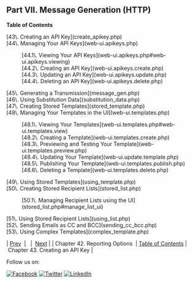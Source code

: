 ## Part VII. Message Generation (HTTP)

**Table of Contents**

<dl class="toc">

<dt>[43\. Creating an API Key](create_apikey.php)</dt>

<dt>[44\. Managing Your API Keys](web-ui.apikeys.php)</dt>

<dd>

<dl>

<dt>[44.1\. Viewing Your API Keys](web-ui.apikeys.php#web-ui.apikeys.viewing)</dt>

<dt>[44.2\. Creating an API Key](web-ui.apikeys.create.php)</dt>

<dt>[44.3\. Updating an API Key](web-ui.apikeys.update.php)</dt>

<dt>[44.4\. Deleting an API Key](web-ui.apikeys.delete.php)</dt>

</dl>

</dd>

<dt>[45\. Generating a Transmission](message_gen.php)</dt>

<dt>[46\. Using Substitution Data](substitution_data.php)</dt>

<dt>[47\. Creating Stored Templates](stored_template.php)</dt>

<dt>[48\. Managing Your Templates in the UI](web-ui.templates.php)</dt>

<dd>

<dl>

<dt>[48.1\. Viewing Your Templates](web-ui.templates.php#web-ui.templates.view)</dt>

<dt>[48.2\. Creating a Template](web-ui.templates.create.php)</dt>

<dt>[48.3\. Previewing and Testing Your Template](web-ui.templates.preview.php)</dt>

<dt>[48.4\. Updating Your Template](web-ui.update.template.php)</dt>

<dt>[48.5\. Publishing Your Template](web-ui.templates.publish.php)</dt>

<dt>[48.6\. Deleting a Template](web-ui.templates.delete.php)</dt>

</dl>

</dd>

<dt>[49\. Using Stored Templates](using_template.php)</dt>

<dt>[50\. Creating Stored Recipient Lists](stored_list.php)</dt>

<dd>

<dl>

<dt>[50.1\. Managing Recipient Lists using the UI](stored_list.php#manage_list_ui)</dt>

</dl>

</dd>

<dt>[51\. Using Stored Recipient Lists](using_list.php)</dt>

<dt>[52\. Sending Emails as CC and BCC](sending_cc_bcc.php)</dt>

<dt>[53\. Using Complex Templates](complex_template.php)</dt>

</dl>

| [Prev](smtp_reporting_options.php)  |   |  [Next](create_apikey.php) |
| Chapter 42. Reporting Options  | [Table of Contents](index.php) |  Chapter 43. Creating an API Key |

Follow us on:

[![Facebook](https://support.messagesystems.com/images/icon-facebook.png)](http://www.facebook.com/messagesystems) [![Twitter](https://support.messagesystems.com/images/icon-twitter.png)](http://twitter.com/#!/MessageSystems) [![LinkedIn](https://support.messagesystems.com/images/icon-linkedin.png)](http://www.linkedin.com/company/message-systems)